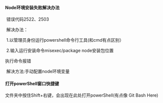 #### Node环境安装失败解决办法

​     错误代码2522、2503

​	解决办法：

​	1.以管理员身份运行powershell命令行工具(和cmd有点区别）

​	2.输入运行安装命令misexec/package node安装包位置

   

   执行命令报错

​	解决方法:手动配置node环境变量





#### 打开powerShell窗口快捷键

  文件夹中按住Shift+右键，会出现在此处打开powerShell(有点像 Git Bash Here)



